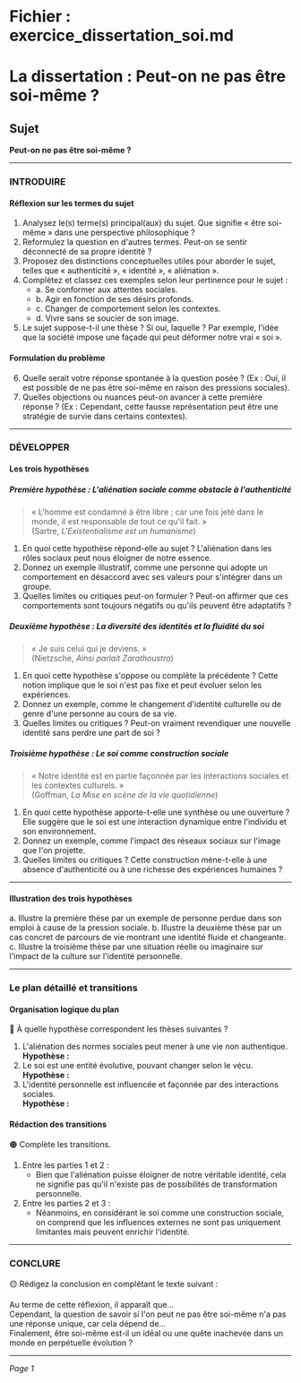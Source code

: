 # Fichier : exercice_dissertation_soi.md

# La dissertation : Peut-on ne pas être soi-même ?

## Sujet
**Peut-on ne pas être soi-même ?**

---

### INTRODUIRE

#### Réflexion sur les termes du sujet

1. Analysez le(s) terme(s) principal(aux) du sujet. Que signifie « être soi-même » dans une perspective philosophique ?
2. Reformulez la question en d'autres termes. Peut-on se sentir déconnecté de sa propre identité ?
3. Proposez des distinctions conceptuelles utiles pour aborder le sujet, telles que « authenticité », « identité », « aliénation ».
4. Complétez et classez ces exemples selon leur pertinence pour le sujet :
   - a. Se conformer aux attentes sociales.
   - b. Agir en fonction de ses désirs profonds.
   - c. Changer de comportement selon les contextes.
   - d. Vivre sans se soucier de son image.
5. Le sujet suppose-t-il une thèse ? Si oui, laquelle ? Par exemple, l'idée que la société impose une façade qui peut déformer notre vrai « soi ».

#### Formulation du problème

6. Quelle serait votre réponse spontanée à la question posée ? (Ex : Oui, il est possible de ne pas être soi-même en raison des pressions sociales).
7. Quelles objections ou nuances peut-on avancer à cette première réponse ? (Ex : Cependant, cette fausse représentation peut être une stratégie de survie dans certains contextes).

---

### DÉVELOPPER

#### Les trois hypothèses

##### Première hypothèse : L'aliénation sociale comme obstacle à l'authenticité

> « L'homme est condamné à être libre ; car une fois jeté dans le monde, il est responsable de tout ce qu'il fait. »  
> (Sartre, *L'Existentialisme est un humanisme*)

1. En quoi cette hypothèse répond-elle au sujet ? L'aliénation dans les rôles sociaux peut nous éloigner de notre essence.
2. Donnez un exemple illustratif, comme une personne qui adopte un comportement en désaccord avec ses valeurs pour s'intégrer dans un groupe.
3. Quelles limites ou critiques peut-on formuler ? Peut-on affirmer que ces comportements sont toujours négatifs ou qu'ils peuvent être adaptatifs ?

##### Deuxième hypothèse : La diversité des identités et la fluidité du soi

> « Je suis celui qui je deviens. »  
> (Nietzsche, *Ainsi parlait Zarathoustra*)

1. En quoi cette hypothèse s'oppose ou complète la précédente ? Cette notion implique que le soi n'est pas fixe et peut évoluer selon les expériences.
2. Donnez un exemple, comme le changement d'identité culturelle ou de genre d'une personne au cours de sa vie.
3. Quelles limites ou critiques ? Peut-on vraiment revendiquer une nouvelle identité sans perdre une part de soi ?

##### Troisième hypothèse : Le soi comme construction sociale

> « Notre identité est en partie façonnée par les interactions sociales et les contextes culturels. »  
> (Goffman, *La Mise en scène de la vie quotidienne*)

1. En quoi cette hypothèse apporte-t-elle une synthèse ou une ouverture ? Elle suggère que le soi est une interaction dynamique entre l'individu et son environnement.
2. Donnez un exemple, comme l'impact des réseaux sociaux sur l'image que l'on projette.
3. Quelles limites ou critiques ? Cette construction mène-t-elle à une absence d'authenticité ou à une richesse des expériences humaines ?

---

#### Illustration des trois hypothèses

a. Illustre la première thèse par un exemple de personne perdue dans son emploi à cause de la pression sociale.
b. Illustre la deuxième thèse par un cas concret de parcours de vie montrant une identité fluide et changeante.
c. Illustre la troisième thèse par une situation réelle ou imaginaire sur l'impact de la culture sur l'identité personnelle.

---

### Le plan détaillé et transitions

#### Organisation logique du plan

🔴 À quelle hypothèse correspondent les thèses suivantes ?

1. L'aliénation des normes sociales peut mener à une vie non authentique.  
   **Hypothèse :**
2. Le soi est une entité évolutive, pouvant changer selon le vécu.  
   **Hypothèse :**
3. L'identité personnelle est influencée et façonnée par des interactions sociales.  
   **Hypothèse :**

#### Rédaction des transitions

🟠 Complète les transitions.

1. Entre les parties 1 et 2 :  
   - Bien que l'aliénation puisse éloigner de notre véritable identité, cela ne signifie pas qu'il n'existe pas de possibilités de transformation personnelle.
2. Entre les parties 2 et 3 :  
   - Néanmoins, en considérant le soi comme une construction sociale, on comprend que les influences externes ne sont pas uniquement limitantes mais peuvent enrichir l'identité.

---

### CONCLURE

🟡 Rédigez la conclusion en complétant le texte suivant :

Au terme de cette réflexion, il apparaît que...  
Cependant, la question de savoir si l'on peut ne pas être soi-même n'a pas une réponse unique, car cela dépend de...  
Finalement, être soi-même est-il un idéal ou une quête inachevée dans un monde en perpétuelle évolution ?

--- 

*Page 1*